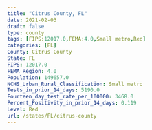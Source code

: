 ```yaml
---
title: "Citrus County, FL"
date: 2021-02-03
draft: false
type: county
tags: [FIPS:12017.0,FEMA:4.0,Small metro,Red]
categories: [FL]
County: Citrus County
State: FL
FIPS: 12017.0
FEMA_Region: 4.0
Population: 149657.0
NCHS_Urban_Rural_Classification: Small metro
Tests_in_prior_14_days: 5190.0
Fourteen_day_test_rate_per_100000: 3468.0
Percent_Positivity_in_prior_14_days: 0.119
Level: Red
url: /states/FL/citrus-county
---
```



